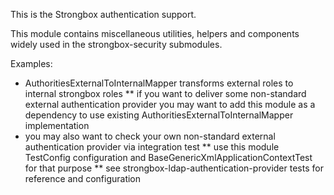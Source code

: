 
This is the Strongbox authentication support.

This module contains miscellaneous utilities, helpers and components widely used in the strongbox-security submodules.

Examples:
* AuthoritiesExternalToInternalMapper transforms external roles to internal strongbox roles
** if you want to deliver some non-standard external authentication provider you may want to add this module as a dependency to use existing AuthoritiesExternalToInternalMapper implementation
* you may also want to check your own non-standard external authentication provider via integration test
** use this module TestConfig configuration and BaseGenericXmlApplicationContextTest for that purpose
** see strongbox-ldap-authentication-provider tests for reference and configuration